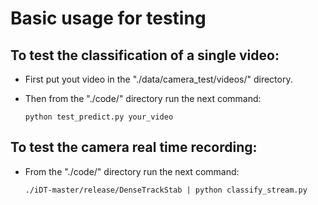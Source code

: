 # Basic usage for testing

## To test the classification of a single video:
  - First put yout video in the "./data/camera_test/videos/" directory.
  - Then from the "./code/" directory run the next command:

      `python test_predict.py your_video`

## To test the camera real time recording:
  - From the "./code/" directory run the next command:

      `./iDT-master/release/DenseTrackStab | python classify_stream.py`
